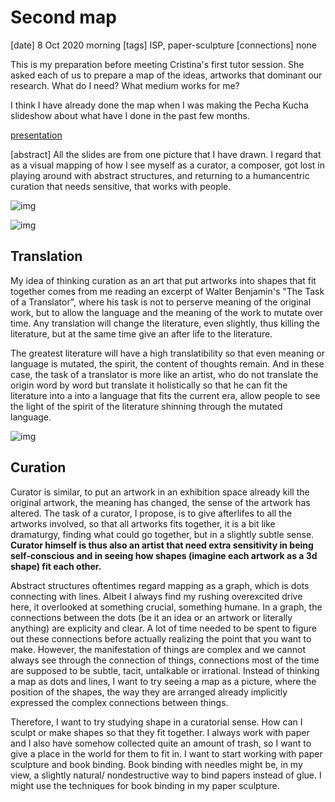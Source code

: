# Second map

[date] 8 Oct 2020 morning
[tags] ISP, paper-sculpture
[connections] none

This is my preparation before meeting Cristina's first tutor session.
She asked each of us to prepare a map of the ideas, artworks that dominant our research.
What do I need? What medium works for me?

I think I have already done the map when I was making the Pecha Kucha slideshow about what have I done in the past few months.

[presentation](/media/pechakucha_presentation)

[abstract] All the slides are from one picture that I have drawn. I regard that as a visual mapping of how I see myself as a curator, a composer, got lost in playing around with abstract structures, and returning to a humancentric curation that needs sensitive, that works with people.

![img](/media/pechakucha_presentation/fullpicture.jpg)

![img](/media/pechakucha_presentation/note1.jpg)

## Translation

My idea of thinking curation as an art that put artworks into shapes that fit together comes from me reading an excerpt of Walter Benjamin's "The Task of a Translator", where his task is not to perserve meaning of the original work, but to allow the language and the meaning of the work to mutate over time. Any translation will change the literature, even slightly, thus killing the literature, but at the same time give an after life to the literature.

The greatest literature will have a high translatibility so that even meaning or language is mutated, the spirit, the content of thoughts remain. And in these case, the task of a translator is more like an artist, who do not translate the origin word by word but translate it holistically so that he can fit the literature into a into a language that fits the current era, allow people to see the light of the spirit of the literature shinning through the mutated language.

![img](/media/pechakucha_presentation/note2.jpg)

## Curation

Curator is similar, to put an artwork in an exhibition space already kill the original artwork, the meaning has changed, the sense of the artwork has altered. The task of a curator, I propose, is to give afterlifes to all the artworks involved, so that all artworks fits together, it is a bit like dramaturgy, finding what could go together, but in a slightly subtle sense. **Curator himself is thus also an artist that need extra sensitivity in being self-conscious and in seeing how shapes (imagine each artwork as a 3d shape) fit each other.**

Abstract structures oftentimes regard mapping as a graph, which is dots connecting with lines. Albeit I always find my rushing overexcited drive here, it overlooked at something crucial, something humane. In a graph, the connections between the dots (be it an idea or an artwork or literally anything) are explicity and clear. A lot of time needed to be spent to figure out these connections before actually realizing the point that you want to make. However, the manifestation of things are complex and we cannot always see through the connection of things, connections most of the time are supposed to be subtle, tacit, untalkable or irrational. Instead of thinking a map as dots and lines, I want to try seeing a map as a picture, where the position of the shapes, the way they are arranged already implicitly expressed the complex connections between things.

Therefore, I want to try studying shape in a curatorial sense. How can I sculpt or make shapes so that they fit together. I always work with paper and I also have somehow collected quite an amount of trash, so I want to give a place in the world for them to fit in. I want to start working with paper sculpture and book binding. Book binding with needles might be, in my view, a slightly natural/ nondestructive way to bind papers instead of glue. I might use the techniques for book binding in my paper sculpture.
